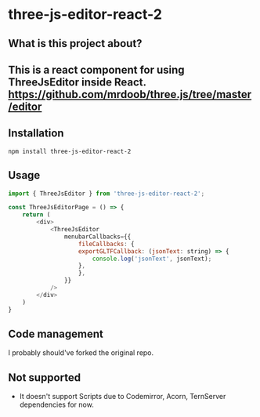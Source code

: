 # three-js-editor-react-2
## What is this project about?
#### 
This is a react component for using ThreeJsEditor inside React.
https://github.com/mrdoob/three.js/tree/master/editor
-----------------------------------------------------------------------------------------------------------------------

## Installation
```npm install three-js-editor-react-2```

## Usage
```js
import { ThreeJsEditor } from 'three-js-editor-react-2';

const ThreeJsEditorPage = () => {
    return (
        <div>
            <ThreeJsEditor 
                menubarCallbacks={{
                    fileCallbacks: {
                    exportGLTFCallback: (jsonText: string) => {
                        console.log('jsonText', jsonText);
                    },
                    },
                }}
            />
        </div>
    )
}
```

## Code management
I probably should've forked the original repo.

## Not supported
* It doesn't support Scripts due to Codemirror, Acorn, TernServer dependencies for now.